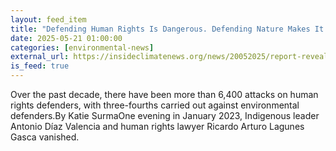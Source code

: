 ```yaml
---
layout: feed_item
title: "Defending Human Rights Is Dangerous. Defending Nature Makes It Even Riskier"
date: 2025-05-21 01:00:00
categories: [environmental-news]
external_url: https://insideclimatenews.org/news/20052025/report-reveals-attacks-on-environmental-defenders/
is_feed: true
---
```


Over the past decade, there have been more than 6,400 attacks on human rights defenders, with three-fourths carried out against environmental defenders.By Katie SurmaOne evening in January 2023, Indigenous leader Antonio Díaz Valencia and human rights lawyer Ricardo Arturo Lagunes Gasca vanished.&nbsp;

